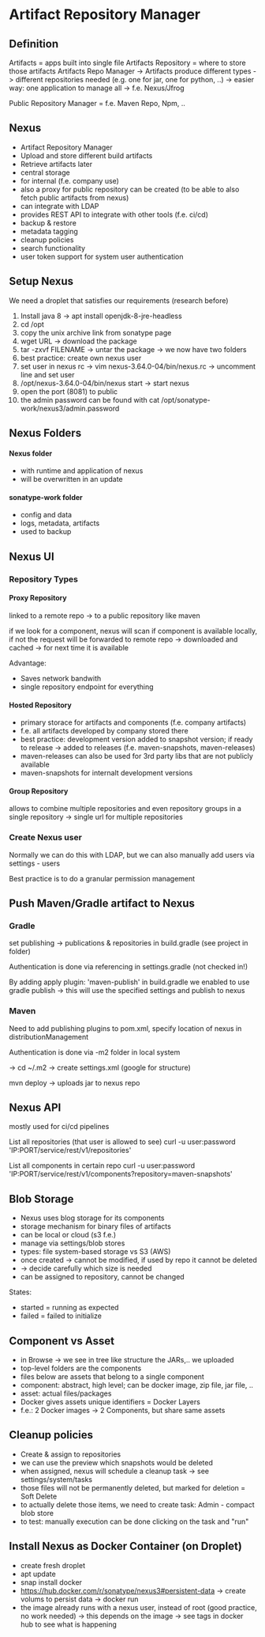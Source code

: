 # Artifact Repository Manager

## Definition
Artifacts = apps built into single file
Artifacts Repository = where to store those artifacts
Artifacts Repo Manager -> Artifacts produce different types -> different repositories needed (e.g. one for jar, one for python, ..) -> easier way: one application to manage all -> f.e. Nexus/Jfrog

Public Repository Manager = f.e. Maven Repo, Npm, ..


## Nexus
- Artifact Repository Manager
- Upload and store different build artifacts
- Retrieve artifacts later
- central storage
- for internal (f.e. company use)
- also a proxy for public repository can be created (to be able to also fetch public artifacts from nexus)
- can integrate with LDAP
- provides REST API to integrate with other tools (f.e. ci/cd)
- backup & restore
- metadata tagging
- cleanup policies
- search functionality
- user token support for system user authentication

## Setup Nexus

We need a droplet that satisfies our requirements (research before)

1. Install java 8 -> apt install openjdk-8-jre-headless
2. cd /opt
3. copy the unix archive link from sonatype page
4. wget URL -> download the package
5. tar -zxvf FILENAME -> untar the package -> we now have two folders
6. best practice: create own nexus user
7. set user in nexus rc -> vim nexus-3.64.0-04/bin/nexus.rc -> uncomment line and set user
8. /opt/nexus-3.64.0-04/bin/nexus start -> start nexus
9. open the port (8081) to public
10. the admin password can be found with cat /opt/sonatype-work/nexus3/admin.password

## Nexus Folders


#### Nexus folder
- with runtime and application of nexus
- will be overwritten in an update

#### sonatype-work folder
- config and data
- logs, metadata, artifacts
- used to backup

## Nexus UI

### Repository Types

#### Proxy Repository
linked to a remote repo -> to a public repository like maven

if we look for a component, nexus will scan if component is available locally, if not the request will be forwarded to remote repo -> downloaded and cached -> for next time it is available

Advantage:
- Saves network bandwith
- single repository endpoint for everything

#### Hosted Repository
- primary storace for artifacts and components (f.e. company artifacts)
- f.e. all artifacts developed by company stored there
- best practice: development version added to snapshot version; if ready to release -> added to releases (f.e. maven-snapshots, maven-releases)
- maven-releases can also be used for 3rd party libs that are not publicly available
- maven-snapshots for internalt development versions

#### Group Repository

allows to combine multiple repositories and even repository groups in a single repository -> single url for multiple repositories

### Create Nexus user

Normally we can do this with LDAP, but we can also manually add users via settings - users

Best practice is to do a granular permission management

## Push Maven/Gradle artifact to Nexus

### Gradle
set publishing -> publications & repositories in build.gradle (see project in folder)

Authentication is done via referencing in settings.gradle (not checked in!)

By adding apply plugin: 'maven-publish' in build.gradle we enabled to use gradle publish
-> this will use the specified settings and publish to nexus

### Maven

Need to add publishing plugins to pom.xml, specify location of nexus in distributionManagement

Authentication is done via -m2 folder in local system

-> cd ~/.m2 -> create settings.xml (google for structure)

mvn deploy -> uploads jar to nexus repo


## Nexus API

mostly used for ci/cd pipelines

List all repositories (that user is allowed to see)
curl -u user:password 'IP:PORT/service/rest/v1/repositories'

List all components in certain repo
curl -u user:password 'IP:PORT/service/rest/v1/components?repository=maven-snapshots'


## Blob Storage

- Nexus uses blog storage for its components
- storage mechanism for binary files of artifacts
- can be local or cloud (s3 f.e.)
- manage via settings/blob stores
- types: file system-based storage vs S3 (AWS)
- once created -> cannot be modified, if used by repo it cannot be deleted
- -> decide carefully which size is needed
- can be assigned to repository, cannot be changed

States:
- started = running as expected
- failed = failed to initialize

## Component vs Asset

- in Browse -> we see in tree like structure the JARs,.. we uploaded
- top-level folders are the components
- files below are assets that belong to a single component
- component: abstract, high level; can be docker image, zip file, jar file, ..
- asset: actual files/packages
- Docker gives assets unique identifiers = Docker Layers
- f.e.: 2 Docker images -> 2 Components, but share same assets

## Cleanup policies

- Create & assign to repositories
- we can use the preview which snapshots would be deleted
- when assigned, nexus will schedule a cleanup task -> see settings/system/tasks
- those files will not be permanently deleted, but marked for deletion = Soft Delete
- to actually delete those items, we need to create task: Admin - compact blob store
- to test: manually execution can be done clicking on the task and "run"

## Install Nexus as Docker Container (on Droplet)

- create fresh droplet
- apt update
- snap install docker
- https://hub.docker.com/r/sonatype/nexus3#persistent-data -> create volums to persist data -> docker run
- the image already runs with a nexus user, instead of root (good practice, no work needed) -> this depends on the image -> see tags in docker hub to see what is happening











